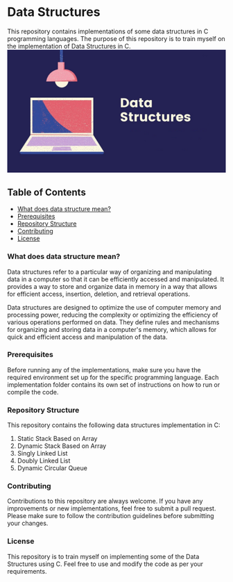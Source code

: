 # Data Structures
This repository contains implementations of some data structures in C programming languages. The purpose of this repository is to train myself on the implementation of Data Structures in C.
![Header image](https://github.com/MohamedGalal-2/Data-Structures/blob/main/Header.jpg)

## Table of Contents
- [What does data structure mean?](#What-does-data-structure-mean?)
- [Prerequisites](#Prerequisites)
- [Repository Structure](#Repository-Structure)
- [Contributing](#Contributing)
- [License](#License)

### What does data structure mean?
Data structures refer to a particular way of organizing and manipulating data in a computer so that it can be efficiently accessed and manipulated. It provides a way to store and organize data in memory in a way that allows for efficient access, insertion, deletion, and retrieval operations.

Data structures are designed to optimize the use of computer memory and processing power, reducing the complexity or optimizing the efficiency of various operations performed on data. They define rules and mechanisms for organizing and storing data in a computer's memory, which allows for quick and efficient access and manipulation of the data.

### Prerequisites
Before running any of the implementations, make sure you have the required environment set up for the specific programming language. Each implementation folder contains its own set of instructions on how to run or compile the code.

### Repository Structure
This repository contains the following data structures implementation in C:
1. Static Stack Based on Array
2. Dynamic Stack Based on Array
3. Singly Linked List
4. Doubly Linked List
5. Dynamic Circular Queue

### Contributing
Contributions to this repository are always welcome. If you have any improvements or new implementations, feel free to submit a pull request. Please make sure to follow the contribution guidelines before submitting your changes.

### License
This repository is to train myself on implementing some of the Data Structures using C. Feel free to use and modify the code as per your requirements.
